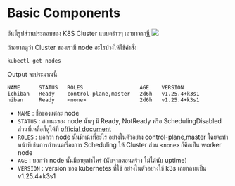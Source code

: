 # Basic Components

อันนี้รูปส่วนประกอบของ K8S Cluster แบบคร่าวๆ เอามาจาก[นี่](https://www.trendmicro.com/vinfo/us/security/news/security-technology/the-basics-of-keeping-your-kubernetes-cluster-secure-part-1)
![](https://documents.trendmicro.com/images/TEx/articles/diagram-of-a-Kubernetes-cluster-and-its-components.jpg) 

ถ้าอยากดูว่า Cluster ของเรามี node อะไรบ้างให้ใช้คำสั่ง
```bash
kubectl get nodes
```
Output จะประมาณนี้
```
NAME      STATUS   ROLES                  AGE    VERSION
ichiban   Ready    control-plane,master   2d6h   v1.25.4+k3s1
niban     Ready    <none>                 2d6h   v1.25.4+k3s1
```

- `NAME` : ชื่อของแต่ละ node
- `STATUS` : สถานะของ node นั้นๆ มี Ready, NotReady หรือ SchedulingDisabled ส่วนที่เหลือก็ดูได้ที่ [official document](https://kubernetes.io/docs/concepts/overview/)
- `ROLES` : บอกว่า node นั้นมีหน้าที่อะไร อย่างในตัวอย่าง control-plane,master โดยจะทำหน้าที่เช่นการกำหนดเรื่องการ Scheduling ให้ Cluster ส่วน `<none>` ก็คือเป็น worker node
- `AGE` : บอกว่า node นั้นมีอายุเท่าไหร่ (นับจากตอนสร้าง ไม่ได้นับ uptime)
- `VERSION` : version ของ kubernetes ที่ใช้ อย่างในตัวอย่างใช้ k3s เลยกลายเป็น v1.25.4+k3s1